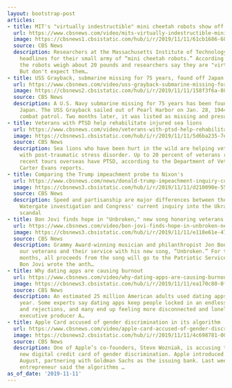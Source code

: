 ```yaml
---
layout: bootstrap-post
articles:
- title: MIT's "virtually indestructible" mini cheetah robots show off flips
  url: https://www.cbsnews.com/video/mits-virtually-indestructible-mini-cheetah-robots-show-off-flips/
  image: https://cbsnews1.cbsistatic.com/hub/i/r/2019/11/11/61cb1686-6884-4b28-a11c-fdd5873ea411/thumbnail/1200x630/c00db7c141453cf4b626704eb8d3e28f/1111-ctm-whattowatch-1974683-640x360.jpg
  source: CBS News
  description: Researchers at the Massachusetts Institute of Technology are making
    headlines for their small army of “mini cheetah robots.” According to MIT News,
    the robots weigh about 20 pounds and researchers say they are "virtually indestructible."
    But don't expect them…
- title: USS Grayback, submarine missing for 75 years, found off Japan
  url: https://www.cbsnews.com/video/uss-grayback-submarine-missing-for-75-years-found-off-japan/
  image: https://cbsnews2.cbsistatic.com/hub/i/r/2019/11/11/158f3f6a-80c0-48dc-b5e0-b47b4cc1e79f/thumbnail/1200x630/797b90a722d4db7d7751d32b6b7f6363/1111-ctm-talkofthetable-1974676-640x360.jpg
  source: CBS News
  description: A U.S. Navy submarine missing for 75 years has been found off Okinawa,
    Japan. The USS Grayback sailed out of Pearl Harbor on Jan. 28, 1944 for its 10th
    combat patrol. Two months later, it was listed as missing and presumed lost.
- title: Veterans with PTSD help rehabilitate injured sea lions
  url: https://www.cbsnews.com/video/veterans-with-ptsd-help-rehabilitate-injured-sea-lions/
  image: https://cbsnews1.cbsistatic.com/hub/i/r/2019/11/11/5d6ba235-7e7d-4045-903d-e7f729de9919/thumbnail/1200x630/2d47a2aa700799d655a5fedbc11fb741/1111-ctm-sealiontsvets-evans-1974666-640x360.jpg
  source: CBS News
  description: Sea lions who have been hurt in the wild are helping veterans deal
    with post-traumatic stress disorder. Up to 20 percent of veterans returning from
    recent tours overseas have PTSD, according to the Department of Veterans Affairs.
    Carter Evans reports.
- title: Comparing the Trump impeachment probe to Nixon's
  url: https://www.cbsnews.com/news/donald-trump-impeachment-inquiry-comparing-richard-nixon-watergate-investigation/
  image: https://cbsnews3.cbsistatic.com/hub/i/r/2019/11/11/d210090e-55a5-462e-b369-78f8b627a7e7/thumbnail/1200x630g2/4ebe36b117c200c1d85b323cd8765eb9/richard-nixon-donald-trump-ap-19649695709.jpg
  source: CBS News
  description: Speed and partisanship are major differences between the months-long
    Watergate investigation and Congress' current inquiry into the Ukraine extortion
    scandal
- title: Bon Jovi finds hope in "Unbroken," new song honoring veterans
  url: https://www.cbsnews.com/video/bon-jovi-finds-hope-in-unbroken-new-song-honoring-veterans/
  image: https://cbsnews3.cbsistatic.com/hub/i/r/2019/11/11/e118e61e-47eb-4471-8e02-dcee95356496/thumbnail/1200x630/5c907427ad38edd0e76ec1d8540e5f8a/1111-ctm-veteransmusicvid-bonjovi-1974658-640x360.jpg
  source: CBS News
  description: Grammy Award-winning musician and philanthropist Jon Bon Jovi is honoring
    our veterans and their service with his new song, “Unbroken.” For the next 12
    months, all proceeds from the song will go to the Patriotic Service Dog Foundation.
    Bon Jovi wrote the anth…
- title: Why dating apps are causing burnout
  url: https://www.cbsnews.com/video/why-dating-apps-are-causing-burnout/
  image: https://cbsnews3.cbsistatic.com/hub/i/r/2019/11/11/ea170c80-0f5f-4833-bbfb-047015902e7e/thumbnail/1200x630/b460887dbbd9492b7e3987890c55850e/1111-ctm-datingapps-yamaguchi-1974650-640x360.jpg
  source: CBS News
  description: An estimated 25 million American adults used dating apps in the past
    year. Some experts say dating apps keep people locked in an endless cycle of matches
    and rejections, and many end up feeling more disconnected and lonely. CBSN Originals
    executive producer A…
- title: Apple Card accused of gender discrimination in its algorithm
  url: https://www.cbsnews.com/video/apple-card-accused-of-gender-discrimination-in-its-algorithm/
  image: https://cbsnews2.cbsistatic.com/hub/i/r/2019/11/11/4c698781-0004-4e07-b908-8a28485dbc46/thumbnail/1200x630/6306aa06f9f3a375444fb156c43bca4c/1111-ctm-applecardprobe-thompson-1974643-640x360.jpg
  source: CBS News
  description: One of Apple’s co-founders, Steve Wozniak, is accusing the company’s
    new digital credit card of gender discrimination. Apple introduced the card in
    August, partnering with Goldman Sachs as the issuing bank. Last week one tech
    entrepreneur said the algorithms …
as_of_date: '2019-11-11'
---
```


